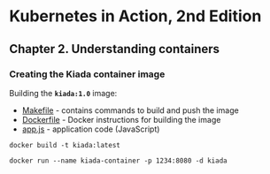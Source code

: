 # Kubernetes in Action, 2nd Edition

## Chapter 2. Understanding containers

### Creating the Kiada container image

Building the **`kiada:1.0`** image:
- [Makefile](kiada-0.1/Makefile) - contains commands to build and push the image
- [Dockerfile](kiada-0.1/Dockerfile) - Docker instructions for building the image
- [app.js](kiada-0.1/app.js) - application code (JavaScript)


```
docker build -t kiada:latest

docker run --name kiada-container -p 1234:8080 -d kiada
```
